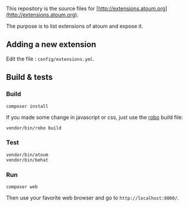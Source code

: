 This repository is the source files for [http://extensions.atoum.org](http://extensions.atoum.org).

The purpose is to list extensions of atoum and expose it.

## Adding a new extension

Edit the file : `config/extensions.yml`.

## Build & tests

### Build

```
composer install
```

If you made some change in javascript or css, just use the [robo](http://robo.li/) build file:
```
vendor/bin/robo build
```

### Test

```
vendor/bin/atoum
vendor/bin/behat
```

### Run

```
composer web
```

Then use your favorite web browser and go to `http://localhost:8000/`.
